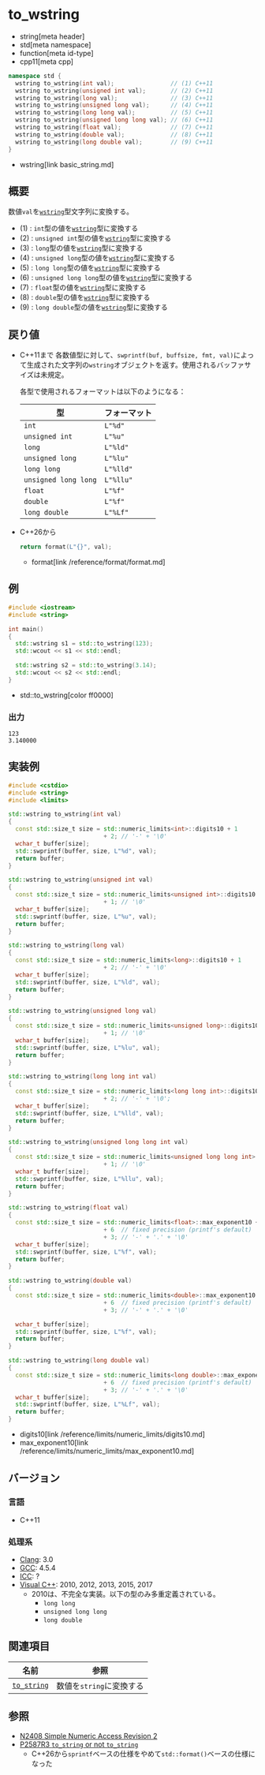 # to_wstring
* string[meta header]
* std[meta namespace]
* function[meta id-type]
* cpp11[meta cpp]

```cpp
namespace std {
  wstring to_wstring(int val);                // (1) C++11
  wstring to_wstring(unsigned int val);       // (2) C++11
  wstring to_wstring(long val);               // (3) C++11
  wstring to_wstring(unsigned long val);      // (4) C++11
  wstring to_wstring(long long val);          // (5) C++11
  wstring to_wstring(unsigned long long val); // (6) C++11
  wstring to_wstring(float val);              // (7) C++11
  wstring to_wstring(double val);             // (8) C++11
  wstring to_wstring(long double val);        // (9) C++11
}
```
* wstring[link basic_string.md]

## 概要
数値`val`を[`wstring`](basic_string.md)型文字列に変換する。

- (1) : `int`型の値を[`wstring`](basic_string.md)型に変換する
- (2) : `unsigned int`型の値を[`wstring`](basic_string.md)型に変換する
- (3) : `long`型の値を[`wstring`](basic_string.md)型に変換する
- (4) : `unsigned long`型の値を[`wstring`](basic_string.md)型に変換する
- (5) : `long long`型の値を[`wstring`](basic_string.md)型に変換する
- (6) : `unsigned long long`型の値を[`wstring`](basic_string.md)型に変換する
- (7) : `float`型の値を[`wstring`](basic_string.md)型に変換する
- (8) : `double`型の値を[`wstring`](basic_string.md)型に変換する
- (9) : `long double`型の値を[`wstring`](basic_string.md)型に変換する


## 戻り値
- C++11まで
    各数値型に対して、`swprintf(buf, buffsize, fmt, val)`によって生成された文字列の`wstring`オブジェクトを返す。使用されるバッファサイズは未規定。

    各型で使用されるフォーマットは以下のようになる：

    | 型                   | フォーマット  |
    |----------------------|---------------|
    | `int`                | `L"%d"`       |
    | `unsigned int`       | `L"%u"`       |
    | `long`               | `L"%ld"`      |
    | `unsigned long`      | `L"%lu"`      |
    | `long long`          | `L"%lld"`     |
    | `unsigned long long` | `L"%llu"`     |
    | `float`              | `L"%f"`       |
    | `double`             | `L"%f"`       |
    | `long double`        | `L"%Lf"`      |

- C++26から
    ```cpp
    return format(L"{}", val);
    ```
    * format[link /reference/format/format.md]


## 例
```cpp example
#include <iostream>
#include <string>

int main()
{
  std::wstring s1 = std::to_wstring(123);
  std::wcout << s1 << std::endl;

  std::wstring s2 = std::to_wstring(3.14);
  std::wcout << s2 << std::endl;
}
```
* std::to_wstring[color ff0000]

### 出力
```
123
3.140000
```

## 実装例
```cpp
#include <cstdio>
#include <string>
#include <limits>

std::wstring to_wstring(int val)
{
  const std::size_t size = std::numeric_limits<int>::digits10 + 1
                           + 2; // '-' + '\0'
  wchar_t buffer[size];
  std::swprintf(buffer, size, L"%d", val);
  return buffer;
}

std::wstring to_wstring(unsigned int val)
{
  const std::size_t size = std::numeric_limits<unsigned int>::digits10 + 1
                           + 1; // '\0'
  wchar_t buffer[size];
  std::swprintf(buffer, size, L"%u", val);
  return buffer;
}

std::wstring to_wstring(long val)
{
  const std::size_t size = std::numeric_limits<long>::digits10 + 1
                           + 2; // '-' + '\0'
  wchar_t buffer[size];
  std::swprintf(buffer, size, L"%ld", val);
  return buffer;
}

std::wstring to_wstring(unsigned long val)
{
  const std::size_t size = std::numeric_limits<unsigned long>::digits10 + 1
                           + 1; // '\0'
  wchar_t buffer[size];
  std::swprintf(buffer, size, L"%lu", val);
  return buffer;
}

std::wstring to_wstring(long long int val)
{
  const std::size_t size = std::numeric_limits<long long int>::digits10 + 1
                           + 2; // '-' + '\0';
  wchar_t buffer[size];
  std::swprintf(buffer, size, L"%lld", val);
  return buffer;
}

std::wstring to_wstring(unsigned long long int val)
{
  const std::size_t size = std::numeric_limits<unsigned long long int>::digits10 + 1
                           + 1; // '\0'
  wchar_t buffer[size];
  std::swprintf(buffer, size, L"%llu", val);
  return buffer;
}

std::wstring to_wstring(float val)
{
  const std::size_t size = std::numeric_limits<float>::max_exponent10 + 1
                           + 6  // fixed precision (printf's default)
                           + 3; // '-' + '.' + '\0'
  wchar_t buffer[size];
  std::swprintf(buffer, size, L"%f", val);
  return buffer;
}

std::wstring to_wstring(double val)
{
  const std::size_t size = std::numeric_limits<double>::max_exponent10 + 1
                           + 6  // fixed precision (printf's default)
                           + 3; // '-' + '.' + '\0'

  wchar_t buffer[size];
  std::swprintf(buffer, size, L"%f", val);
  return buffer;
}

std::wstring to_wstring(long double val)
{
  const std::size_t size = std::numeric_limits<long double>::max_exponent10 + 1
                           + 6  // fixed precision (printf's default)
                           + 3; // '-' + '.' + '\0'
  wchar_t buffer[size];
  std::swprintf(buffer, size, L"%Lf", val);
  return buffer;
}
```
* digits10[link /reference/limits/numeric_limits/digits10.md]
* max_exponent10[link /reference/limits/numeric_limits/max_exponent10.md]

## バージョン
### 言語
- C++11

### 処理系
- [Clang](/implementation.md#clang): 3.0
- [GCC](/implementation.md#gcc): 4.5.4
- [ICC](/implementation.md#icc): ?
- [Visual C++](/implementation.md#visual_cpp): 2010, 2012, 2013, 2015, 2017
    - 2010は、不完全な実装。以下の型のみ多重定義されている。
        - `long long`
        - `unsigned long long`
        - `long double`


## 関連項目

| 名前                          | 参照                     |
|-------------------------------|--------------------------|
| [`to_string`](to_string.md) | 数値を`string`に変換する |


## 参照
- [N2408 Simple Numeric Access Revision 2](http://www.open-std.org/jtc1/sc22/wg21/docs/papers/2007/n2408.html)
- [P2587R3 `to_string` or not `to_string`](https://open-std.org/jtc1/sc22/wg21/docs/papers/2022/p2587r3.html)
    - C++26から`sprintf`ベースの仕様をやめて`std::format()`ベースの仕様になった
